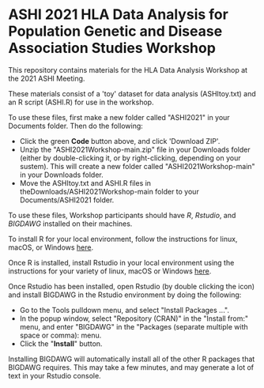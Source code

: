 # ASHI 2021 HLA Data Analysis for Population Genetic and Disease Association Studies Workshop
This repository contains materials for the HLA Data Analysis Workshop at the 2021 ASHI Meeting.

These materials consist of a 'toy' dataset for data analysis (ASHItoy.txt) and an R script (ASHI.R) for use in the workshop. 

To use these files, first make a new folder called "ASHI2021" in your Documents folder. Then do the following:
- Click the green **Code** button above, and click 'Download ZIP'.
- Unzip the "ASHI2021Workshop-main.zip" file in your Downloads folder (either by double-clicking it, or by right-clicking, depending on your sustem). This will create a new folder called "ASHI2021Workshop-main" in your Downloads folder. 
- Move the ASHItoy.txt and ASHI.R files in  theDownloads/ASHI2021Workshop-main folder to your Documents/ASHI2021 folder.

To use these files, Workshop participants should have *R*, *Rstudio*, and *BIGDAWG* installed on their machines. 

To install R for your local environment, follow the instructions for linux, macOS, or Windows [here](https://cran.r-project.org).

Once R is installed, install Rstudio in your local environment using the instructions for your variety of linux, macOS or Windows [here](https://www.rstudio.com/products/rstudio/download/#download).

Once Rstudio has been installed, open Rstudio (by double clicking the icon) and install BIGDAWG in the Rstudio environment by doing the following:
- Go to the Tools pulldown menu, and select "Install Packages ...".
- In the popup window, select "Repository (CRAN)" in the "Install from:" menu, and enter "BIGDAWG" in the "Packages (separate multiple with space or comma): menu.
- Click the "**Install**" button.

Installing BIGDAWG will automatically install all of the other R packages that BIGDAWG requires. This may take a few minutes, and may generate a lot of text in your Rstudio console. 
